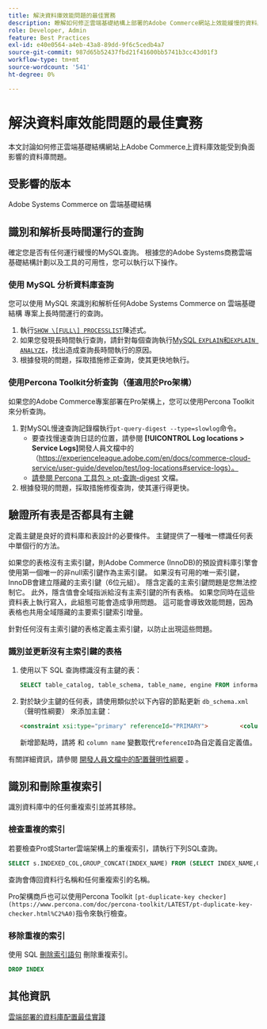```yaml
---
title: 解決資料庫效能問題的最佳實務
description: 瞭解如何修正雲端基礎結構上部署的Adobe Commerce網站上效能緩慢的資料庫問題。
role: Developer, Admin
feature: Best Practices
exl-id: e40e0564-a4eb-43a8-89dd-9f6c5cedb4a7
source-git-commit: 987d65b52437fbd21f41600bb5741b3cc43d01f3
workflow-type: tm+mt
source-wordcount: '541'
ht-degree: 0%

---
```


<!--Consider moving this topic to the Maintenance section-->

# 解決資料庫效能問題的最佳實務

本文討論如何修正雲端基礎結構網站上Adobe Commerce上資料庫效能受到負面影響的資料庫問題。

## 受影響的版本

Adobe Systems Commerce on 雲端基礎結構

## 識別和解析長時間運行的查詢

確定您是否有任何運行緩慢的MySQL查詢。 根據您的Adobe Systems商務雲端基礎結構計劃以及工具的可用性，您可以執行以下操作。

### 使用 MySQL 分析資料庫查詢

您可以使用 MySQL 來識別和解析任何Adobe Systems Commerce on 雲端基礎結構 專案上長時間運行的查詢。

1. 執行[`SHOW \[FULL\] PROCESSLIST`](https://dev.mysql.com/doc/refman/8.0/en/show-processlist.html)陳述式。
1. 如果您發現長時間執行查詢，請針對每個查詢執行[MySQL `EXPLAIN`和`EXPLAIN ANALYZE`](https://mysqlserverteam.com/mysql-explain-analyze/)，找出造成查詢長時間執行的原因。
1. 根據發現的問題，採取措施修正查詢，使其更快地執行。

### 使用Percona Toolkit分析查詢（僅適用於Pro架構）

如果您的Adobe Commerce專案部署在Pro架構上，您可以使用Percona Toolkit來分析查詢。

1. 對MySQL慢速查詢記錄檔執行`pt-query-digest --type=slowlog`命令。
   * 要查找慢速查詢日誌的位置，請參閱 **[!UICONTROL Log locations > Service Logs]**&#x200B;開發人員文檔中的 （https://experienceleague.adobe.com/en/docs/commerce-cloud-service/user-guide/develop/test/log-locations#service-logs）。
   * [請參閱 Percona 工具包 > pt-查詢-digest](https://www.percona.com/doc/percona-toolkit/LATEST/pt-query-digest.html#pt-query-digest) 文檔。
1. 根據發現的問題，採取措施修復查詢，使其運行得更快。

## 驗證所有表是否都具有主鍵

定義主鍵是良好的資料庫和表設計的必要條件。 主鍵提供了一種唯一標識任何表中單個行的方法。

如果您的表格沒有主索引鍵，則Adobe Commerce (InnoDB)的預設資料庫引擎會使用第一個唯一的非null索引鍵作為主索引鍵。 如果沒有可用的唯一索引鍵，InnoDB會建立隱藏的主索引鍵（6位元組）。 隱含定義的主索引鍵問題是您無法控制它。 此外，隱含值會全域指派給沒有主索引鍵的所有表格。 如果您同時在這些資料表上執行寫入，此組態可能會造成爭用問題。 這可能會導致效能問題，因為表格也共用全域隱藏的主要索引鍵索引增量。

針對任何沒有主索引鍵的表格定義主索引鍵，以防止出現這些問題。

### 識別並更新沒有主索引鍵的表格

1. 使用以下 SQL 查詢標識沒有主鍵的表：

   ```sql
   SELECT table_catalog, table_schema, table_name, engine FROM information_schema.tables        WHERE (table_catalog, table_schema, table_name) NOT IN (SELECT table_catalog, table_schema, table_name FROM information_schema.table_constraints  WHERE constraint_type = 'PRIMARY KEY') AND table_schema NOT IN ('information_schema', 'pg_catalog');    
   ```

1. 對於缺少主鍵的任何表，請使用類似於以下內容的節點更新 `db_schema.xml` （聲明性綱要） 來添加主鍵：

   ```html
   <constraint xsi:type="primary" referenceId="PRIMARY">         <column name="id_column"/>     </constraint>    
   ```

   新增節點時，請將 和 `column name` 變數取代`referenceID`為自定義自定義值。

有關詳細資訊，請參閱 [開發人員文檔中的配置聲明性綱要](https://developer.adobe.com/commerce/php/development/components/declarative-schema/configuration/) 。

## 識別和刪除重複索引

識別資料庫中的任何重複索引並將其移除。

### 檢查重複的索引

若要檢查Pro或Starter雲端架構上的重複索引，請執行下列SQL查詢。

```sql
SELECT s.INDEXED_COL,GROUP_CONCAT(INDEX_NAME) FROM (SELECT INDEX_NAME,GROUP_CONCAT(CONCAT(TABLE_NAME,'.',COLUMN_NAME) ORDER BY CONCAT(SEQ_IN_INDEX,COLUMN_NAME)) 'INDEXED_COL' FROM INFORMATION_SCHEMA.STATISTICS WHERE TABLE_SCHEMA = 'db?' GROUP BY INDEX_NAME)as s GROUP BY INDEXED_COL HAVING COUNT(1)>1
```

查詢會傳回資料行名稱和任何重複索引的名稱。

Pro架構商戶也可以使用Percona Toolkit `[pt-duplicate-key checker](https://www.percona.com/doc/percona-toolkit/LATEST/pt-duplicate-key-checker.html%C2%A0)`指令來執行檢查。

### 移除重複的索引

使用 SQL [刪除索引語句](https://dev.mysql.com/doc/refman/8.0/en/drop-index.html) 刪除重複索引。

```SQL
DROP INDEX
```

## 其他資訊

[雲端部署的資料庫配置最佳實踐](../planning/database-on-cloud.md)
